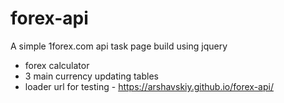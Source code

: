 # forex-api
A simple 1forex.com api task page build using jquery<br>
- forex calculator<br>
- 3 main currency updating tables
- loader
url for testing - https://arshavskiy.github.io/forex-api/
